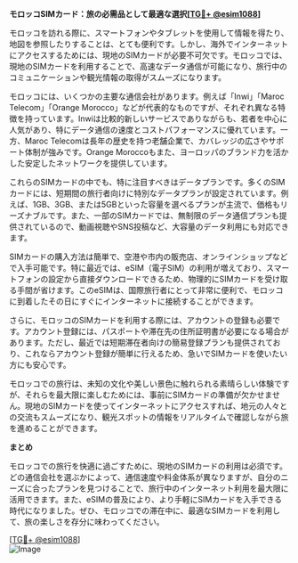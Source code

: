 **モロッコSIMカード：旅の必需品として最適な選択[[TG💪+ @esim1088](https://t.me/s/esim1088)]**

モロッコを訪れる際に、スマートフォンやタブレットを使用して情報を得たり、地図を参照したりすることは、とても便利です。しかし、海外でインターネットにアクセスするためには、現地のSIMカードが必要不可欠です。モロッコでは、現地のSIMカードを利用することで、高速なデータ通信が可能になり、旅行中のコミュニケーションや観光情報の取得がスムーズになります。

モロッコには、いくつかの主要な通信会社があります。例えば「Inwi」「Maroc Telecom」「Orange Morocco」などが代表的なものですが、それぞれ異なる特徴を持っています。Inwiは比較的新しいサービスでありながらも、若者を中心に人気があり、特にデータ通信の速度とコストパフォーマンスに優れています。一方、Maroc Telecomは長年の歴史を持つ老舗企業で、カバレッジの広さやサポート体制が強みです。Orange Moroccoもまた、ヨーロッパのブランド力を活かした安定したネットワークを提供しています。

これらのSIMカードの中でも、特に注目すべきはデータプランです。多くのSIMカードには、短期間の旅行者向けに特別なデータプランが設定されています。例えば、1GB、3GB、または5GBといった容量を選べるプランが主流で、価格もリーズナブルです。また、一部のSIMカードでは、無制限のデータ通信プランも提供されているので、動画視聴やSNS投稿など、大容量のデータ利用にも対応できます。

SIMカードの購入方法は簡単で、空港や市内の販売店、オンラインショップなどで入手可能です。特に最近では、eSIM（電子SIM）の利用が増えており、スマートフォンの設定から直接ダウンロードできるため、物理的にSIMカードを受け取る手間が省けます。このeSIMは、国際旅行者にとって非常に便利で、モロッコに到着したその日にすぐにインターネットに接続することができます。

さらに、モロッコのSIMカードを利用する際には、アカウントの登録も必要です。アカウント登録には、パスポートや滞在先の住所証明書が必要になる場合があります。ただし、最近では短期滞在者向けの簡易登録プランも提供されており、これならアカウント登録が簡単に行えるため、急いでSIMカードを使いたい方にも安心です。

モロッコでの旅行は、未知の文化や美しい景色に触れられる素晴らしい体験ですが、それらを最大限に楽しむためには、事前にSIMカードの準備が欠かせません。現地のSIMカードを使ってインターネットにアクセスすれば、地元の人々との交流もスムーズになり、観光スポットの情報をリアルタイムで確認しながら旅を進めることができます。

**まとめ**

モロッコでの旅行を快適に過ごすために、現地のSIMカードの利用は必須です。どの通信会社を選ぶかによって、通信速度や料金体系が異なりますが、自分のニーズに合ったプランを見つけることで、旅行中のインターネット利用を最大限に活用できます。また、eSIMの普及により、より手軽にSIMカードを入手できる時代になりました。ぜひ、モロッコでの滞在中に、最適なSIMカードを利用して、旅の楽しさを存分に味わってください。

[[TG💪+ @esim1088](https://t.me/s/esim1088)]  
![Image](https://i.postimg.cc/Y0z9fWf4/image.png)